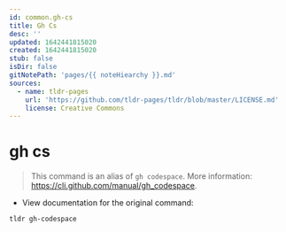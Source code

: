 ```yaml
---
id: common.gh-cs
title: Gh Cs
desc: ''
updated: 1642441815020
created: 1642441815020
stub: false
isDir: false
gitNotePath: 'pages/{{ noteHiearchy }}.md'
sources:
  - name: tldr-pages
    url: 'https://github.com/tldr-pages/tldr/blob/master/LICENSE.md'
    license: Creative Commons
---
```

# gh cs

> This command is an alias of `gh codespace`.
> More information: <https://cli.github.com/manual/gh_codespace>.

- View documentation for the original command:

`tldr gh-codespace`

